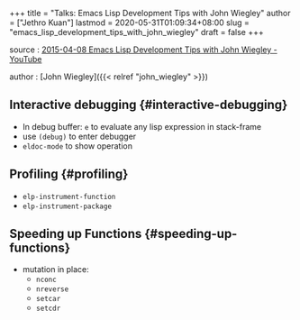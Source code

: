 +++
title = "Talks: Emacs Lisp Development Tips with John Wiegley"
author = ["Jethro Kuan"]
lastmod = 2020-05-31T01:09:34+08:00
slug = "emacs_lisp_development_tips_with_john_wiegley"
draft = false
+++

source
: [2015-04-08 Emacs Lisp Development Tips with John Wiegley - YouTube](https://www.youtube.com/watch?v=QRBcm6jFJ3Q)

author
: [John Wiegley]({{< relref "john_wiegley" >}})

## Interactive debugging {#interactive-debugging}

- In debug buffer: `e` to evaluate any lisp expression in stack-frame
- use `(debug)` to enter debugger
- `eldoc-mode` to show operation

## Profiling {#profiling}

- `elp-instrument-function`
- `elp-instrument-package`

## Speeding up Functions {#speeding-up-functions}

- mutation in place:
  - `nconc`
  - `nreverse`
  - `setcar`
  - `setcdr`
